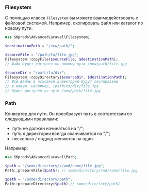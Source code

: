 ### Filesystem

С помощью класса `Filesystem` вы можете взаимодействовать с файловой
системой. Например, скопировать файл или каталог по новому пути:

```php
use SKprods\AdvancedLaravel\Filesystem;

$destinationPath = "/new/path/";

$sourceFile = "/path/to/file.jpg";
Filesystem::copyFile($sourceFile, $destinationPath);
// Файл будет доступен по новому пути /new/path/file.jpg

$sourceDir = "/path/to/dir";
Filesystem::copyDirectory($sourceDir, $destinationPath);
// Все файлы в исходной директории будут скопированы
// в новую. Например, /path/to/dir/file.jpg
// будет доступен по пути /new/path/file.jpg
```

### Path

Конвертер для пути. Он преобразует путь в соответствии со
следующими правилами:

- путь не должен начинаться на "/";
- путь к директории всегда оканчивается на "/";
- несколько / подряд меняются на один.

Например:

```php
use SKprods\AdvancedLaravel\Path;

$path = "/some/directory///and/some/file.jpg";
Path::prepareFile($path); // some/directory/and/some/file.jpg

$path = "/some/directory/path";
Path::prepareDirectory($path) // some/directory/path/
```